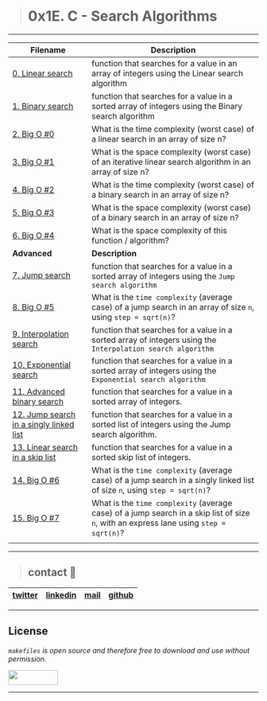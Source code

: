 > # 0x1E. C - Search Algorithms
---
| **Filename** | **Description** |
|---|---|
| [0. Linear search](./0-linear.c) | function that searches for a value in an array of integers using the Linear search algorithm |
| [1. Binary search](./1-binary.c) | function that searches for a value in a sorted array of integers using the Binary search algorithm  |
| [2. Big O #0](./2-O) | What is the time complexity (worst case) of a linear search in an array of size n?  |
| [3. Big O #1](./3-O) | What is the space complexity (worst case) of an iterative linear search algorithm in an array of size n?  |
| [4. Big O #2](./4-O) | What is the time complexity (worst case) of a binary search in an array of size n?  |
| [5. Big O #3](./5-O) | What is the space complexity (worst case) of a binary search in an array of size n?  |
| [6. Big O #4](./6-O) | What is the space complexity of this function / algorithm?  |
| **Advanced** | **Description** |
| [7. Jump search](./100-jump.c) | function that searches for a value in a sorted array of integers using the `Jump search algorithm`  |
| [8. Big O #5](./101-O) | What is the `time complexity` (average case) of a jump search in an array of size `n`, using `step = sqrt(n)`?  |
| [9. Interpolation search](./102-interpolation.c) |  function that searches for a value in a sorted array of integers using the `Interpolation search algorithm`  |
| [10. Exponential search](./103-exponential.c) | function that searches for a value in a sorted array of integers using the `Exponential search algorithm`  |
| [11. Advanced binary search](./104-advanced_binary.c) | function that searches for a value in a sorted array of integers.  |
| [12. Jump search in a singly linked list](./105-jump_list.c) | function that searches for a value in a sorted list of integers using the Jump search algorithm.  |
| [13. Linear search in a skip list](./106-linear_skip.c) | function that searches for a value in a sorted skip list of integers.  |
| [14. Big O #6](./107-O) | What is the `time complexity` (average case) of a jump search in a singly linked list of size `n`, using `step = sqrt(n)`?  |
| [15. Big O #7](./108-O) | What is the `time complexity` (average case) of a jump search in a skip list of size `n`, with an express lane using `step = sqrt(n)`?  |
|   |   |

---
> ## contact 💬

| [twitter](https://twitter.com/RICARDO1470) | [linkedin](https://www.linkedin.com/in/ricardo-alfonso-camayo/) | [mail](1466@holbertonschool.com) | [github](https://github.com/ricardo1470/README/blob/master/README.md) |
|---|---|---|---|

---

## License
*`makefiles` is open source and therefore free to download and use without permission.*

<a href="url"><img src="https://www.holbertonschool.com/holberton-logo.png" align="middle" width="100" height="30"></a>

---
